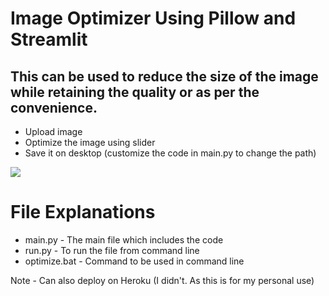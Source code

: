 # Image Optimizer Using Pillow and Streamlit

## This can be used to reduce the size of the image while retaining the quality or as per the convenience.

- Upload image
- Optimize the image using slider
- Save it on desktop (customize the code in main.py to change the path)

![](optimize.gif)

# File Explanations

- main.py - The main file which includes the code
- run.py - To run the file from command line
- optimize.bat - Command to be used in command line


Note - Can also deploy on Heroku (I didn't. As this is for my personal use)

